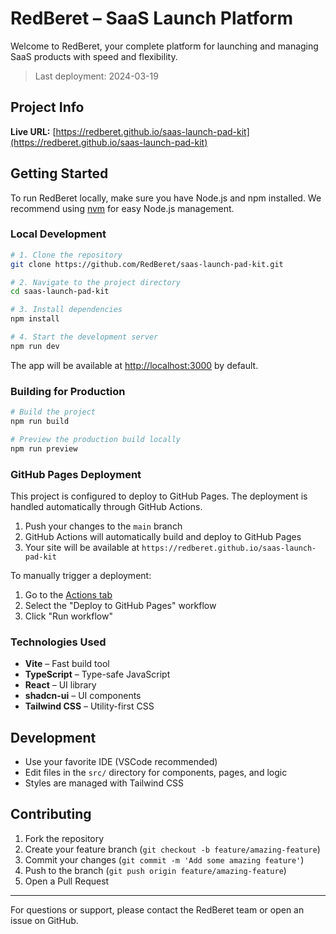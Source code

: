 # RedBeret – SaaS Launch Platform

Welcome to RedBeret, your complete platform for launching and managing SaaS products with speed and flexibility.

> Last deployment: 2024-03-19

## Project Info

**Live URL:** [https://redberet.github.io/saas-launch-pad-kit](https://redberet.github.io/saas-launch-pad-kit)

## Getting Started

To run RedBeret locally, make sure you have Node.js and npm installed. We recommend using [nvm](https://github.com/nvm-sh/nvm#installing-and-updating) for easy Node.js management.

### Local Development

```sh
# 1. Clone the repository
git clone https://github.com/RedBeret/saas-launch-pad-kit.git

# 2. Navigate to the project directory
cd saas-launch-pad-kit

# 3. Install dependencies
npm install

# 4. Start the development server
npm run dev
```

The app will be available at [http://localhost:3000](http://localhost:3000) by default.

### Building for Production

```sh
# Build the project
npm run build

# Preview the production build locally
npm run preview
```

### GitHub Pages Deployment

This project is configured to deploy to GitHub Pages. The deployment is handled automatically through GitHub Actions.

1. Push your changes to the `main` branch
2. GitHub Actions will automatically build and deploy to GitHub Pages
3. Your site will be available at `https://redberet.github.io/saas-launch-pad-kit`

To manually trigger a deployment:
1. Go to the [Actions tab](https://github.com/RedBeret/saas-launch-pad-kit/actions)
2. Select the "Deploy to GitHub Pages" workflow
3. Click "Run workflow"

### Technologies Used

- **Vite** – Fast build tool
- **TypeScript** – Type-safe JavaScript
- **React** – UI library
- **shadcn-ui** – UI components
- **Tailwind CSS** – Utility-first CSS

## Development

- Use your favorite IDE (VSCode recommended)
- Edit files in the `src/` directory for components, pages, and logic
- Styles are managed with Tailwind CSS

## Contributing

1. Fork the repository
2. Create your feature branch (`git checkout -b feature/amazing-feature`)
3. Commit your changes (`git commit -m 'Add some amazing feature'`)
4. Push to the branch (`git push origin feature/amazing-feature`)
5. Open a Pull Request

---

For questions or support, please contact the RedBeret team or open an issue on GitHub.
